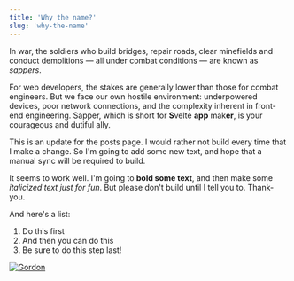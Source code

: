```yaml
---
title: 'Why the name?'
slug: 'why-the-name'
---
```


In war, the soldiers who build bridges, repair roads, clear minefields and conduct demolitions — all under combat conditions — are known as _sappers_.

For web developers, the stakes are generally lower than those for combat engineers. But we face our own hostile environment: underpowered devices, poor network connections, and the complexity inherent in front-end engineering. Sapper, which is short for **S**velte **app** mak**er**, is your courageous and dutiful ally.

This is an update for the posts page. I would rather not build every time that I make a change. So I'm going to add some new text, and hope that a manual sync will be required to build.

It seems to work well. I'm going to **bold some text**, and then make some *italicized text just for fun*. But please don't build until I tell you to. Thank-you.

And here's a list:

 1. Do this first
 2. And then you can do this
 3. Be sure to do this step last!



<!-- and this is a comment -->

[![Gordon](http://img.youtube.com/vi/mhDJNfV7hjk/0.jpg)](http://www.youtube.com/watch?v=mhDJNfV7hjk 'https://i.ytimg.com/vi/mhDJNfV7hjk/hq720.jpg?sqp=-oaymwEcCOgCEMoBSFXyq4qpAw4IARUAAIhCGAFwAcABBg==&rs=AOn4CLAuYirNSwShmrxBMG9fexNm6xveRg')

<img src="/images/431-1024x1024.jpg"
     alt=""
 />
<!--stackedit_data:
eyJoaXN0b3J5IjpbLTU1NDg5NTE1MiwtMTk4MzQ5ODM3OSwtMT
QxODE5NDgwLDE3MTQxOTEyOTksLTIxMjc4NTA2NDRdfQ==
-->